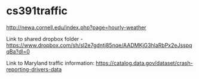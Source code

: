 # cs391traffic

http://newa.cornell.edu/index.php?page=hourly-weather


Link to shared dropbox folder - https://www.dropbox.com/sh/sl2e7gdntj85nqe/AADMKjG3hlaRbPx2eJsspqqBa?dl=0

Link to Maryland traffic information: https://catalog.data.gov/dataset/crash-reporting-drivers-data
